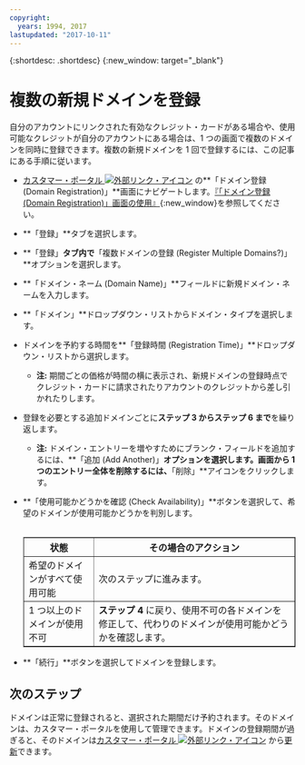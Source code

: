 ```yaml
---
copyright:
  years: 1994, 2017
lastupdated: "2017-10-11"
---
```


{:shortdesc: .shortdesc}
{:new_window: target="_blank"}

# 複数の新規ドメインを登録

自分のアカウントにリンクされた有効なクレジット・カードがある場合や、使用可能なクレジットが自分のアカウントにある場合は、1 つの画面で複数のドメインを同時に登録できます。複数の新規ドメインを 1 回で登録するには、この記事にある手順に従います。

* [カスタマー・ポータル ![外部リンク・アイコン](../../icons/launch-glyph.svg "外部リンク・アイコン")](https://control.softlayer.com/) の**「ドメイン登録 (Domain Registration)」**画面にナビゲートします。[『「ドメイン登録 (Domain Registration)」画面の使用』](use-domain-reg-screen.html){:new_window}を参照してください。
* **「登録」**タブを選択します。
* **「登録」**タブ内で**「複数ドメインの登録 (Register Multiple Domains?)」**オプションを選択します。
* **「ドメイン・ネーム (Domain Name)」**フィールドに新規ドメイン・ネームを入力します。
* **「ドメイン」**ドロップダウン・リストからドメイン・タイプを選択します。
* ドメインを予約する時間を**「登録時間 (Registration Time)」**ドロップダウン・リストから選択します。

    * **注:** 期間ごとの価格が時間の横に表示され、新規ドメインの登録時点でクレジット・カードに請求されたりアカウントのクレジットから差し引かれたりします。

* 登録を必要とする追加ドメインごとに**ステップ 3 からステップ 6 まで**を繰り返します。

    * **注:** ドメイン・エントリーを増やすためにブランク・フィールドを追加するには、**「追加 (Add Another)」**オプションを選択します。画面から 1 つのエントリー全体を削除するには、**「削除」**アイコンをクリックします。

* **「使用可能かどうかを確認 (Check Availability)」**ボタンを選択して、希望のドメインが使用可能かどうかを判別します。<br><br><table border="1"><tbody><tr><th>状態</th><th>その場合のアクション</th></tr><tr><td>希望のドメインがすべて使用可能</td><td>次のステップに進みます。</td></tr><tr><td>1 つ以上のドメインが使用不可</td><td><strong>ステップ 4</strong> に戻り、使用不可の各ドメインを修正して、代わりのドメインが使用可能かどうかを確認します。</td></tr></tbody></table>
* **「続行」**ボタンを選択してドメインを登録します。

## 次のステップ

ドメインは正常に登録されると、選択された期間だけ予約されます。そのドメインは、カスタマー・ポータルを使用して管理できます。ドメインの登録期間が過ぎると、そのドメインは[カスタマー・ポータル ![外部リンク・アイコン](../../icons/launch-glyph.svg "外部リンク・アイコン")](https://control.softlayer.com/) から[更新](renew-multiple-existing-domains.html)できます。
